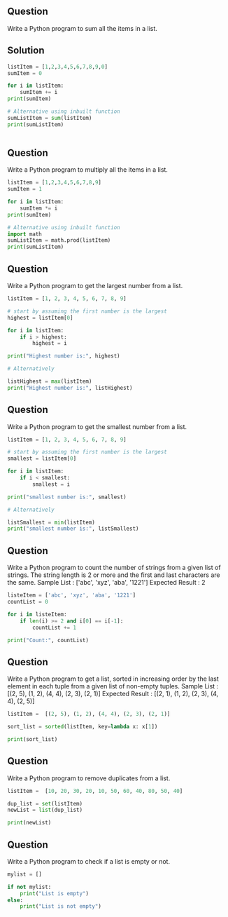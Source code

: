 ## Question 
Write a Python program to sum all the items in a list.

## Solution 
```python
listItem = [1,2,3,4,5,6,7,8,9,0]
sumItem = 0

for i in listItem:
    sumItem += i
print(sumItem)

# Alternative using inbuilt function
sumListItem = sum(listItem)
print(sumListItem)
    
```

## Question
Write a Python program to multiply all the items in a list.
```python 
listItem = [1,2,3,4,5,6,7,8,9]
sumItem = 1

for i in listItem:
    sumItem *= i
print(sumItem)

# Alternative using inbuilt function
import math
sumListItem = math.prod(listItem)
print(sumListItem)
```

## Question 
Write a Python program to get the largest number from a list.

```python
listItem = [1, 2, 3, 4, 5, 6, 7, 8, 9]

# start by assuming the first number is the largest
highest = listItem[0]

for i in listItem:
    if i > highest:
        highest = i

print("Highest number is:", highest)

# Alternatively

listHighest = max(listItem)
print("Highest number is:", listHighest)
```

## Question 
Write a Python program to get the smallest number from a list.
```python
listItem = [1, 2, 3, 4, 5, 6, 7, 8, 9]

# start by assuming the first number is the largest
smallest = listItem[0]

for i in listItem:
    if i < smallest:
        smallest = i

print("smallest number is:", smallest)

# Alternatively

listSmallest = min(listItem)
print("smallest number is:", listSmallest)
```


## Question 
Write a Python program to count the number of strings from a given list of strings. The string length is 2 or more and the first and last characters are the same.
Sample List : ['abc', 'xyz', 'aba', '1221']
Expected Result : 2
```python
listeItem = ['abc', 'xyz', 'aba', '1221']
countList = 0

for i in listeItem:
    if len(i) >= 2 and i[0] == i[-1]:
        countList += 1

print("Count:", countList)
```
## Question 
Write a Python program to get a list, sorted in increasing order by the last element in each tuple from a given list of non-empty tuples.
Sample List : [(2, 5), (1, 2), (4, 4), (2, 3), (2, 1)]
Expected Result : [(2, 1), (1, 2), (2, 3), (4, 4), (2, 5)]

```python
listItem =  [(2, 5), (1, 2), (4, 4), (2, 3), (2, 1)]

sort_list = sorted(listItem, key=lambda x: x[1])

print(sort_list)
```

## Question
Write a Python program to remove duplicates from a list.

```python
listItem =  [10, 20, 30, 20, 10, 50, 60, 40, 80, 50, 40]

dup_list = set(listItem)
newList = list(dup_list)

print(newList)
```


## Question
Write a Python program to check if a list is empty or not.
```python
mylist = []

if not mylist:
    print("List is empty")
else:
    print("List is not empty")
```
